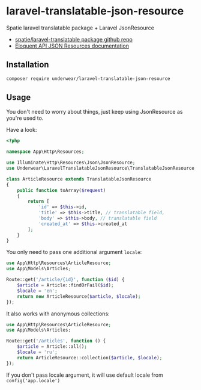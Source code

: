 # laravel-translatable-json-resource
Spatie laravel translatable package + Laravel JsonResource

* [spatie/laravel-translatable package github repo](https://github.com/spatie/laravel-translatable)
* [Eloquent API JSON Resources documentation](https://laravel.com/docs/8.x/eloquent-resources)

## Installation

```bash
composer require underwear/laravel-translatable-json-resource
```

## Usage

You don't need to worry about things, just keep using JsonResource as you're used to.

Have a look:

```php
<?php

namespace App\Http\Resources;

use Illuminate\Http\Resources\Json\JsonResource;
use Underwear\LaravelTranslatableJsonResource\TranslatableJsonResource;

class ArticleResource extends TranslatableJsonResource
{
    public function toArray($request)
    {
        return [
            'id' => $this->id,
            'title' => $this->title, // translatable field,
            'body' => $this->body, // translatable field
            'created_at' => $this->created_at
        ];
    }
}
```

You only need to pass one additional argument `locale`:
```php
use App\Http\Resources\ArticleResource;
use App\Models\Articles;

Route::get('/article/{id}', function ($id) {
    $article = Article::findOrFail($id);
    $locale = 'en';
    return new ArticleResource($article, $locale);
});
```

It also works with anonymous collections:
```php
use App\Http\Resources\ArticleResource;
use App\Models\Articles;

Route::get('/articles', function () {
    $article = Article::all();
    $locale = 'ru';
    return ArticleResource::collection($article, $locale);
});
```

If you don't pass locale argument, it will use default locale from `config('app.locale')`

